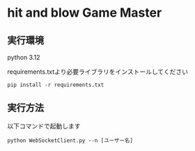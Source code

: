 # hit and blow Game Master
## 実行環境
python 3.12

requirements.txtより必要ライブラリをインストールしてください
```
pip install -r requirements.txt
```

## 実行方法
以下コマンドで起動します
```
python WebSocketClient.py --n [ユーザー名]
```
